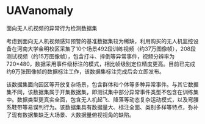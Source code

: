 # UAVanomaly
面向无人机视频的异常行为检测数据集

考虑到面向无人机视频感知预警的基准数据集较为稀缺，利用购买的无人机监控设备在河南大学金明校区采集了10个场景492段训练视频（约37万图像帧），208段测试视频（约15万图像帧），包含打斗、摔倒等异常事件，视频分辨率为720×480，数据采用事件级标注的模式，相比帧级别定位精度更高。目前已完成约9万张图像帧的数据标注工作，该数据集标注完成后会立即发布。

该数据集面向园区等开放复杂场景，包含群体和个体等多种异常事件。与其它数据集不同，该数据集属于开集数据集，即测试集中部分异常事件类型不包含在训练集中。数据类型更真实全面，包含无人机起飞、降落等动态复杂运动模式，以及弯腰系鞋带等易误判行为。该数据集具有数据量大、标注全面、类别多样等特点，弥补了现有数据集缺乏大场景、大数据量俯视视角的缺陷。
